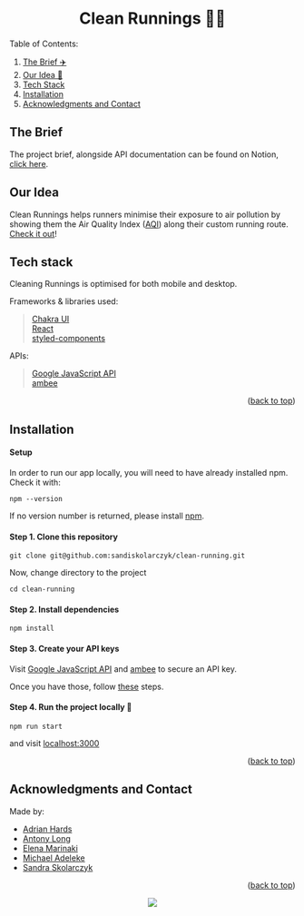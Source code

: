 <div hidden id="top"></div>

 <h1 align="center">Clean Runnings 🏃‍♀️</h1>

Table of Contents:
<ol>
  <li><a href="#the-brief">The Brief ✈️ </a></li>
  <li><a href="#our-idea">Our Idea 🏃  </a></li>
  <li><a href="#tech-stack">Tech Stack</a></li>
  <li><a href="#installation">Installation</a></li>
  <li><a href="#acknowledgments-and-contact">Acknowledgments and Contact</a></li>
</ol>

## The Brief

The project brief, alongside API documentation can be found on Notion, [click here](https://www.notion.so/planesstudio/Planes-Hackathon-Brief-a786934e04f0469ebbf4816149942c9a).

## Our Idea

Clean Runnings helps runners minimise their exposure to air pollution by showing them the Air Quality Index ([AQI](https://en.wikipedia.org/wiki/Air_quality_index)) along their custom running route. [Check it out](https://adrianhards.github.io/clean-runnings/)!

## Tech stack

Cleaning Runnings is optimised for both mobile and desktop.

Frameworks & libraries used:
> [Chakra UI](https://chakra-ui.com/) <br>
> [React](https://reactjs.org/) <br>
> [styled-components](https://styled-components.com/docs)

APIs:
> [Google JavaScript API](https://developers.google.com/maps/documentation/javascript/react-map) <br>
> [ambee](https://www.getambee.com/)

<p align="right">(<a href="#top">back to top</a>)</p>

## Installation

#### Setup

In order to run our app locally, you will need to have already installed npm. Check it with:

```
npm --version
```

If no version number is returned, please install [npm](https://docs.npmjs.com/).

#### Step 1. Clone this repository

```
git clone git@github.com:sandiskolarczyk/clean-running.git
```

Now, change directory to the project

```
cd clean-running
```

#### Step 2. Install dependencies

```
npm install
```

#### Step 3. Create your API keys

Visit [Google JavaScript API](https://developers.google.com/maps/documentation/javascript/react-map) and [ambee](https://www.getambee.com/) to secure an API key.

Once you have those, follow [these](https://github.com/gitname/react-gh-pages) steps.

#### Step 4. Run the project locally 🚀

```
npm run start
```

and visit [localhost:3000](http://localhost:3000/)

<p align="right">(<a href="#top">back to top</a>)</p>

## Acknowledgments and Contact

Made by:

* [Adrian Hards](https://github.com/adrianHards)
* [Antony Long](https://github.com/antonylong)
* [Elena Marinaki](https://github.com/elenamarinaki)
* [Michael Adeleke](https://github.com/11ma)
* [Sandra Skolarczyk](https://github.com/sandiskolarczyk)

<p align="right">(<a href="#top">back to top</a>)</p>

<p align="center">
  <img src="https://visitor-badge.laobi.icu/badge?page_id=sandiskolarczyk/clean-running" id="counter">
</p>
